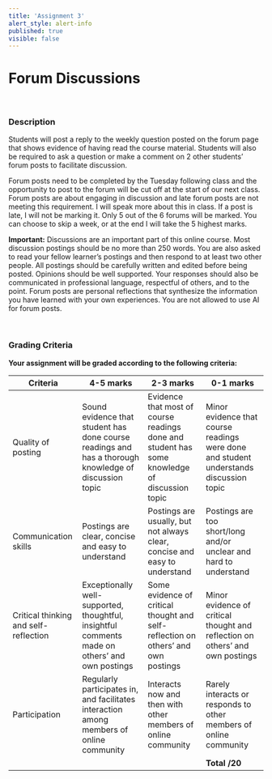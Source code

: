 ```yaml
---
title: 'Assignment 3'
alert_style: alert-info
published: true
visible: false
---
```


# Forum Discussions

&nbsp;

### Description

Students will post a reply to the weekly question posted on the forum page that shows evidence of having read the course material. Students will also be required to ask a question or make a comment on 2 other students’ forum posts to facilitate discussion.

Forum posts need to be completed by the Tuesday following class and the opportunity to post to the forum will be cut off at the start of our next class. Forum posts are about engaging in discussion and late forum posts are not meeting this requirement. I will speak more about this in class. If a post is late, I will not be marking it. Only 5 out of the 6 forums will be marked. You can choose to skip a week, or at the end I will take the 5 highest marks.

**Important:** Discussions are an important part of this online course. Most discussion postings should be no more than 250 words. You are also asked to read your fellow learner’s postings and then respond to at least two other people. All postings should be carefully written and edited before being posted. Opinions should be well supported. Your responses should also be communicated in professional language, respectful of others, and to the point. Forum posts are personal reflections that synthesize the information you have learned with your own experiences. You are not allowed to use AI for forum posts.

&nbsp;

### Grading Criteria

**Your assignment will be graded according to the following criteria:**

| Criteria | 4-5 marks | 2-3 marks | 0-1 marks |
|-----------|---------|-------|----------|
|Quality of posting | Sound evidence that student has done course readings and has a thorough knowledge of discussion topic |Evidence that most of course readings done and student has some knowledge of discussion topic | Minor evidence that course readings were done and student understands discussion topic|
| Communication skills | Postings are clear, concise and easy to understand | Postings are usually, but not always clear, concise and easy to understand | Postings are too short/long and/or unclear and hard to understand |
|Critical thinking and self-reflection | Exceptionally well- supported, thoughtful, insightful comments made on others’ and own postings | Some evidence of critical thought and self-reflection on others’ and own postings | Minor evidence of critical thought and reflection on others’ and own postings |
|Participation | Regularly participates in, and facilitates interaction among members of online community |Interacts now and then with other members of online community | Rarely interacts or responds to other members of online community|
| |  | | **Total /20** |